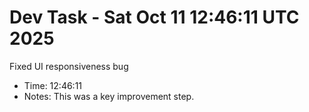 # Dev Task - Sat Oct 11 12:46:11 UTC 2025
Fixed UI responsiveness bug
- Time: 12:46:11
- Notes: This was a key improvement step.
